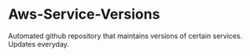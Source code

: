 # Aws-Service-Versions
Automated github repository that maintains versions of certain services. Updates everyday.
